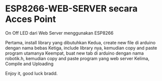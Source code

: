# ESP8266-WEB-SERVER secara Acces Point
On Off LED dari Web Server menggunakan ESP8266

Pertama, install library yang dibutuhkan
Kedua, create new file di arduino dengan nama bebas
Ketiga, include library nya, kemudian copy and paste program utamanya
Keempat, buat new tab di arduino dengan nama robotik.h, kemudian copy and paste program yang web server
Kelima, Compile and Uploading 

Enjoy it, good luck bradd.

